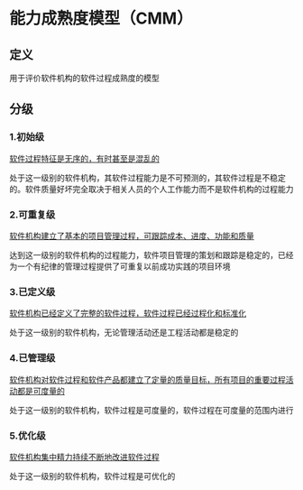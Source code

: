 # 能力成熟度模型（CMM）

## 定义

用于评价软件机构的软件过程成熟度的模型

## 分级

### 1.初始级

<u>软件过程特征是无序的，有时甚至是混乱的</u>

处于这一级别的软件机构，其软件过程能力是不可预测的，其软件过程是不稳定的。软件质量好坏完全取决于相关人员的个人工作能力而不是软件机构的过程能力

### 2.可重复级

<u>软件机构建立了基本的项目管理过程，可跟踪成本、进度、功能和质量</u>

达到这一级别的软件机构的过程能力，软件项目管理的策划和跟踪是稳定的，已经为一个有纪律的管理过程提供了可重复以前成功实践的项目环境

### 3.已定义级

<u>软件机构已经定义了完整的软件过程，软件过程已经过程化和标准化</u>

处于这一级别的软件机构，无论管理活动还是工程活动都是稳定的

### 4.已管理级

<u>软件机构对软件过程和软件产品都建立了定量的质量目标，所有项目的重要过程活动都是可度量的</u>

处于这一级别的软件机构，软件过程是可度量的，软件过程在可度量的范围内进行

### 5.优化级

<u>软件机构集中精力持续不断地改进软件过程</u>

处于这一级别的软件机构，软件过程是可优化的



